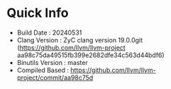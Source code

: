 # Quick Info
* Build Date : 20240531
* Clang Version : ZyC clang version 19.0.0git (https://github.com/llvm/llvm-project aa98c75da49515fb399e2682dfe34c563d44bdf6)
* Binutils Version : master
* Compiled Based : https://github.com/llvm/llvm-project/commit/aa98c75d

